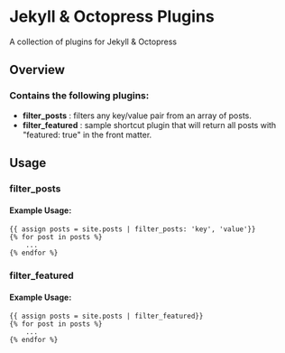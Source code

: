 Jekyll & Octopress Plugins
========================

A collection of plugins for Jekyll & Octopress 

## Overview

### Contains the following plugins:

+ __filter_posts__ : filters any key/value pair from an array of posts.
+ __filter_featured__ : sample shortcut plugin that will return all posts with "featured: true" in the front matter.

## Usage

### filter_posts

#### Example Usage:

```liquid
{{ assign posts = site.posts | filter_posts: 'key', 'value'}}
{% for post in posts %}
	...
{% endfor %}
```

### filter_featured

#### Example Usage:

```liquid
{{ assign posts = site.posts | filter_featured}}
{% for post in posts %}
	...
{% endfor %}
```